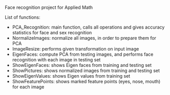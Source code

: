 Face recognition project for Applied Math

List of functions:

- PCA_Recognition: main function, calls all operations and gives accuracy statistics for face and sex recognition
- NormalizeImages: normalize all images, in order to prepare them for PCA
- ImageResize: performs given transformation on input image
- EigenFaces: compute PCA from testing images, and performs face recognition with each image in testing set
- ShowEigenFaces: shows Eigen faces from training and testing set
- ShowPictures: shows normalized images from training and testing set
- ShowEigenValues: shows Eigen values from training set
- ShowFeaturePoints: shows marked feature points (eyes, nose, mouth) for each image